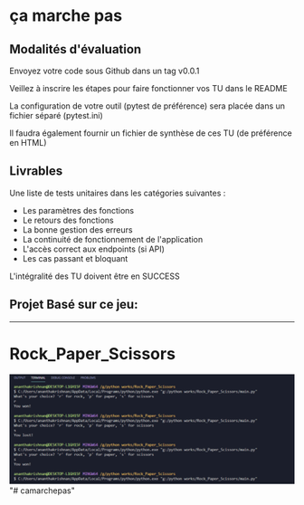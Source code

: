# ça marche pas

## Modalités d'évaluation
Envoyez votre code sous Github dans un tag v0.0.1

Veillez à inscrire les étapes pour faire fonctionner vos TU dans le README

La configuration de votre outil (pytest de préférence) sera placée dans un fichier séparé (pytest.ini)

Il faudra également fournir un fichier de synthèse de ces TU (de préférence en HTML)

## Livrables
Une liste de tests unitaires dans les catégories suivantes :
- Les paramètres des fonctions
- Le retours des fonctions
- La bonne gestion des erreurs
- La continuité de fonctionnement de l'application 
- L'accès correct aux endpoints (si API)
- Les cas passant et bloquant

L'intégralité des TU doivent être en SUCCESS

## Projet Basé sur ce jeu:

---
# Rock_Paper_Scissors

<img src = "https://github.com/akrish4/Rock_Paper_Scissors/blob/main/image1.PNG">"# camarchepas" 
